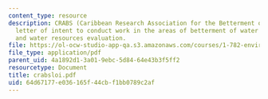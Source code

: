 ```yaml
---
content_type: resource
description: CRABS (Caribbean Research Association for the Betterment of water reSources)
  letter of intent to conduct work in the areas of betterment of water quality, desalination
  and water resources evaluation.
file: https://ol-ocw-studio-app-qa.s3.amazonaws.com/courses/1-782-environmental-engineering-masters-of-engineering-project-fall-2003-spring-2004/64d67177e036165f44cbf1bb0789c2af_crabsloi.pdf
file_type: application/pdf
parent_uid: 4a1892d1-3a01-9ebc-5d84-64e43b3f5ff2
resourcetype: Document
title: crabsloi.pdf
uid: 64d67177-e036-165f-44cb-f1bb0789c2af
---
```

